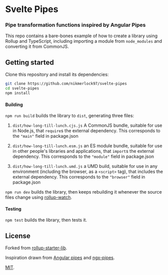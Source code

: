 # Svelte Pipes

### Pipe transformation functions inspired by Angular Pipes

This repo contains a bare-bones example of how to create a library using Rollup and TypeScript, including importing a module from `node_modules` and converting it from CommonJS.


<!--
We're creating a library called `svelte-pipes`, which usefully tells us how long we have to wait until lunch, using the [ms](https://github.com/zeit/ms) package:

```js
console.log('it will be lunchtime in ' + howLongTillLunch());
```

-->

## Getting started

Clone this repository and install its dependencies:

```bash
git clone https://github.com/nikmerlock97/svelte-pipes
cd svelte-pipes
npm install
```

#### Building

`npm run build` builds the library to `dist`, generating three files:

1. `dist/how-long-till-lunch.cjs.js`
    A CommonJS bundle, suitable for use in Node.js, that `require`s the external dependency. This corresponds to the `"main"` field in package.json
    
2. `dist/how-long-till-lunch.esm.js`
    an ES module bundle, suitable for use in other people's libraries and applications, that `import`s the external dependency. This corresponds to the `"module"`       field in package.json
    
3. `dist/how-long-till-lunch.umd.js`
    a UMD build, suitable for use in any environment (including the browser, as a `<script>` tag), that includes the external dependency. This corresponds to the       `"browser"` field in package.json

`npm run dev` builds the library, then keeps rebuilding it whenever the source files change using [rollup-watch](https://github.com/rollup/rollup-watch).


#### Testing
`npm test` builds the library, then tests it.


## License


Forked from [rollup-starter-lib](https://github.com/rollup/rollup-starter-lib/tree/typescript).

Inspiration drawn from [Angular pipes](https://angular.io/api/core/Pipe) and [ngx-pipes](https://github.com/danrevah/ngx-pipes).

[MIT](LICENSE).
